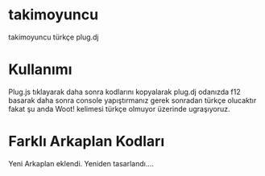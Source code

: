 takimoyuncu
===========

takimoyuncu türkçe plug.dj

Kullanımı
===========

Plug.js tıklayarak daha sonra kodlarını kopyalarak plug.dj odanızda f12 basarak daha sonra console yapıştırmanız gerek sonradan türkçe olucaktır fakat şu anda Woot! kelimesi türkçe olmuyor üzerinde ugraşıyoruz.


Farklı Arkaplan Kodları
===========

Yeni Arkaplan eklendi. Yeniden tasarlandı....
